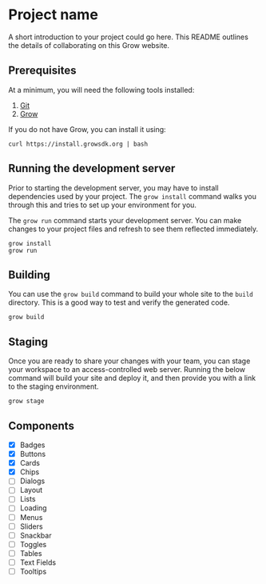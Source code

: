 # Project name

A short introduction to your project could go here. This README outlines the details of collaborating on this Grow website.

## Prerequisites

At a minimum, you will need the following tools installed:

1. [Git](http://git-scm.com/)
2. [Grow](https://grow.io)

If you do not have Grow, you can install it using:

```
curl https://install.growsdk.org | bash
```

## Running the development server

Prior to starting the development server, you may have to install dependencies used by your project. The `grow install` command walks you through this and tries to set up your environment for you.

The `grow run` command starts your development server. You can make changes to your project files and refresh to see them reflected immediately.

```
grow install
grow run
```

## Building

You can use the `grow build` command to build your whole site to the `build` directory. This is a good way to test and verify the generated code.

```
grow build
```

## Staging

Once you are ready to share your changes with your team, you can stage your workspace to an access-controlled web server. Running the below command will build your site and deploy it, and then provide you with a link to the staging environment.

```
grow stage
```

## Components

- [x] Badges
- [x] Buttons
- [x] Cards
- [x] Chips
- [ ] Dialogs
- [ ] Layout
- [ ] Lists
- [ ] Loading
- [ ] Menus
- [ ] Sliders
- [ ] Snackbar
- [ ] Toggles
- [ ] Tables
- [ ] Text Fields
- [ ] Tooltips
